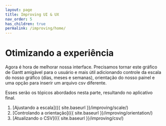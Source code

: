 ```yaml
---
layout: page
title: Improving UI & UX
nav_order: 5
has_children: true
permalink: /improving/home/
---
```


# Otimizando a experiência

Agora é hora de melhorar nossa interface. Precisamos tornar este gráfico de Gantt amigável para o usuário e mais útil adicionando controle da escala do nosso gráfico (dias, meses e semanas), orientação do nosso painel e uma opção para inserir um arquivo csv diferente.

Esses serão os tópicos abordados nesta parte, resultando no aplicativo final.

1. [Ajustando a escala]({{ site.baseurl }}/improving/scale/)
1. [Controlando a orientação]({{ site.baseurl }}/improving/orientation/)
1. [Atualizando o CSV]({{ site.baseurl }}/improving/csv/)